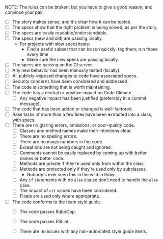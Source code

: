 NOTE: The rules can be broken, but you have to give a good reason, and convince your pair.

- [ ] The story makes sense, and it's clear how it can be tested.
- [ ] The specs show that the right problem is being solved, as per the story.
- [ ] The specs are easily readable/understandable.
- [ ] The specs (new and old) are passing locally.
    * For projects with slow specs/tests:
        * Find a useful subset that can be run quickly; tag them; run those every time
        * Make sure the *new* specs are passing locally.
- [ ] The specs are passing on the CI server.
- [ ] Any new behavior has been manually tested (locally).
- [ ] All publicly-exposed changes to code have associated specs.
- [ ] Security concerns have been considered and addressed.
- [ ] The code is something that is worth maintaining.
- [ ] The code has a neutral or positive impact on Code Climate.
    - [ ] Any negative impact has been justified (preferably in a commit message).
- [ ] The code that has been added or changed is well-factored.
- [ ] Rake tasks of more than a few lines have been extracted into a class, with specs.
- [ ] There are no glaring errors, omissions, or poor-quality code.
    - [ ] Classes and method names make their intentions clear.
    - [ ] There are no spelling errors.
    - [ ] There are no magic numbers in the code.
    - [ ] Exceptions are not being caught and ignored.
    - [ ] Comments cannot be easily replaced by coming up with better names or better code.
    - [ ] Methods are private if they’re used only from within the class.
    - [ ] Methods are protected only if they’re used only by subclasses.
        * Nobody's ever seen this in the wild in Ruby.
    - [ ] Any `if` statements with no `else` clause don’t need to handle the `else` case.
    - [ ] The impact of `nil` values have been considered.
    - [ ] Floats are used only where appropriate.
- [ ] The code conforms to the team style guide.
    - [ ] The code passes RuboCop.
    - [ ] The code passes ESLint.
    - [ ] There are no issues with any non-automated style guide items.

